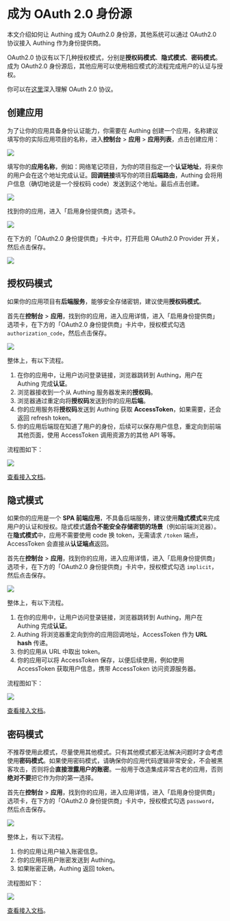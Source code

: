 # 成为 OAuth 2.0 身份源

<LastUpdated/>

本文介绍如何让 Authing 成为 OAuth2.0 身份源，其他系统可以通过 OAuth2.0 协议接入 Authing 作为身份提供商。

OAuth2.0 协议有以下几种授权模式，分别是**授权码模式**、**隐式模式**、**密码模式**。成为 OAuth2.0 身份源后，其他应用可以使用相应模式的流程完成用户的认证与授权。

你可以在[这里](/concepts/oidc/oidc-overview.md)深入理解 OAuth 2.0 协议。

## 创建应用

为了让你的应用具备身份认证能力，你需要在 Authing 创建一个应用，名称建议填写你的实际应用项目的名称，进入**控制台** > **应用** > **应用列表**，点击创建应用：

![](~@imagesZhCn/guides/federation/oidc/1-1.png)

填写你的**应用名称**，例如：网络笔记项目，为你的项目指定一个**认证地址**，将来你的用户会在这个地址完成认证。**回调链接**填写你的项目**后端路由**，Authing 会将用户信息（确切地说是一个授权码 code）发送到这个地址。最后点击创建。

![](~@imagesZhCn/guides/federation/oidc/1-2.png)

找到你的应用，进入「启用身份提供商」选项卡。

![](~@imagesZhCn/guides/federation/oauth/1-1.png)

在下方的「OAuth2.0 身份提供商」卡片中，打开启用 OAuth2.0 Provider 开关，然后点击保存。

![](~@imagesZhCn/guides/federation/oauth/1-2.png)

## 授权码模式

如果你的应用项目有**后端服务**，能够安全存储密钥，建议使用**授权码模式**。

首先在**控制台** > **应用**，找到你的应用，进入应用详情，进入「启用身份提供商」选项卡，在下方的「OAuth2.0 身份提供商」卡片中，授权模式勾选 `authorization_code`，然后点击保存。

![](~@imagesZhCn/guides/federation/oauth/1-3.png)

整体上，有以下流程。

1. 在你的应用中，让用户访问登录链接，浏览器跳转到 Authing，用户在 Authing 完成**认证**。
2. 浏览器接收到一个从 Authing 服务器发来的**授权码**。
3. 浏览器通过重定向将**授权码**发送到你的应用**后端**。
4. 你的应用服务将**授权码**发送到 Authing 获取 **AccessToken**，如果需要，还会返回 refresh token。
5. 你的应用后端现在知道了用户的身份，后续可以保存用户信息，重定向到前端其他页面，使用 AccessToken 调用资源方的其他 API 等等。

流程图如下：

![](~@imagesZhCn/guides/federation/oauth/authorization-code-flow.png)

[查看接入文档](/federation/oauth2/authorization-code/)。

## 隐式模式

如果你的应用是一个 **SPA 前端应用**，不具备后端服务，建议使用**隐式模式**来完成用户的认证和授权。隐式模式**适合不能安全存储密钥的场景**（例如前端浏览器）。在**隐式模式**中，应用不需要使用 code 换 token，无需请求 `/token` 端点，AccessToken 会直接从**认证端点**返回。

首先在**控制台** > **应用**，找到你的应用，进入应用详情，进入「启用身份提供商」选项卡，在下方的「OAuth2.0 身份提供商」卡片中，授权模式勾选 `implicit`，然后点击保存。

![](~@imagesZhCn/guides/federation/oauth/1-4.png)

整体上，有以下流程。

1. 在你的应用中，让用户访问登录链接，浏览器跳转到 Authing，用户在 Authing 完成**认证**。
2. Authing 将浏览器重定向到你的应用回调地址，AccessToken 作为 **URL hash** 传递。
3. 你的应用从 URL 中取出 token。
4. 你的应用可以将 AccessToken 保存，以便后续使用，例如使用 AccessToken 获取用户信息，携带 AccessToken 访问资源服务器。

流程图如下：

![](~@imagesZhCn/guides/federation/oauth/implicit-flow.png)

[查看接入文档](/federation/oauth2/implicit/)。

## 密码模式

不推荐使用此模式，尽量使用其他模式。只有其他模式都无法解决问题时才会考虑使用**密码模式**。如果使用密码模式，请确保你的应用代码逻辑非常安全，不会被黑客攻击，否则将会**直接泄露用户的账密**。一般用于改造集成非常古老的应用，否则**绝对不要**把它作为你的第一选择。

首先在**控制台** > **应用**，找到你的应用，进入应用详情，进入「启用身份提供商」选项卡，在下方的「OAuth2.0 身份提供商」卡片中，授权模式勾选 `password`，然后点击保存。

![](~@imagesZhCn/guides/federation/oauth/1-5.png)

整体上，有以下流程。

1. 你的应用让用户输入账密信息。
2. 你的应用将用户账密发送到 Authing。
3. 如果账密正确，Authing 返回 token。

流程图如下：

![](~@imagesZhCn/guides/federation/oauth/password-flow.png)

[查看接入文档](/federation/oauth2/password)。

